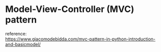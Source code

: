 # Model-View-Controller (MVC) pattern
reference:  
https://www.giacomodebidda.com/mvc-pattern-in-python-introduction-and-basicmodel/  
